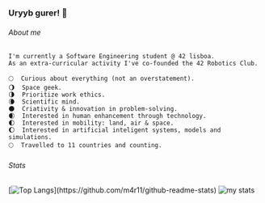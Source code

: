 ### Uryyb gurer! 👋

###### About me
```
I'm currently a Software Engineering student @ 42 lisboa.  
As an extra-curricular activity I've co-founded the 42 Robotics Club. 

🌕  Curious about everything (not an overstatement). 
🌖  Space geek. 
🌗  Prioritize work ethics. 
🌘  Scientific mind.  
🌑  Criativity & innovation in problem-solving. 
🌒  Interested in human enhancement through technology. 
🌓  Interested in mobility: land, air & space.
🌔  Interested in artificial inteligent systems, models and simulations. 
🌕  Travelled to 11 countries and counting. 
```

###### Stats
[![Top Langs](https://github-readme-stats.vercel.app/api/top-langs/?username=m4r11&langs_count=8&layout=compact&theme=dark&align="center")](https://github.com/m4r11/github-readme-stats)
![my stats](https://github-readme-stats.vercel.app/api?username=m4r11&show_icons=true&theme=dark)
